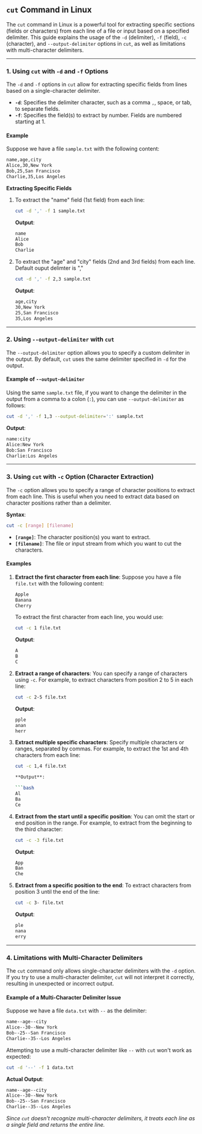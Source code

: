 `cut` Command in Linux
----------------------

The `cut` command in Linux is a powerful tool for extracting specific sections (fields or characters) from each line of a file or input based on a specified delimiter. This guide explains the usage of the `-d` (delimiter), `-f` (field), `-c` (character), and `--output-delimiter` options in `cut`, as well as limitations with multi-character delimiters.

* * * * *

### 1\. Using `cut` with `-d` and `-f` Options

The `-d` and `-f` options in `cut` allow for extracting specific fields from lines based on a single-character delimiter.

-   **`-d`**: Specifies the delimiter character, such as a comma `,`, space, or tab, to separate fields.
-   **`-f`**: Specifies the field(s) to extract by number. Fields are numbered starting at 1.

#### Example

Suppose we have a file `sample.txt` with the following content:

```bash
name,age,city
Alice,30,New York
Bob,25,San Francisco
Charlie,35,Los Angeles
```

**Extracting Specific Fields**

1.  To extract the "name" field (1st field) from each line:

    ```bash
    cut -d ',' -f 1 sample.txt
    ```

    **Output**:

    ```bash
    name
    Alice
    Bob
    Charlie
    ```

2.  To extract the "age" and "city" fields (2nd and 3rd fields) from each line. Default ouput delimter is ","

    ```bash
    cut -d ',' -f 2,3 sample.txt
    ```

    **Output**:
    ```bash
    age,city
    30,New York
    25,San Francisco
    35,Los Angeles
    ```

* * * * *

### 2\. Using `--output-delimiter` with `cut`

The `--output-delimiter` option allows you to specify a custom delimiter in the output. By default, `cut` uses the same delimiter specified in `-d` for the output.

#### Example of `--output-delimiter`

Using the same `sample.txt` file, if you want to change the delimiter in the output from a comma to a colon (`:`), you can use `--output-delimiter` as follows:

```bash
cut -d ',' -f 1,3 --output-delimiter=':' sample.txt
```
**Output**:

```bash
name:city
Alice:New York
Bob:San Francisco
Charlie:Los Angeles
```

* * * * *

### 3\. Using `cut` with `-c` Option (Character Extraction)

The `-c` option allows you to specify a range of character positions to extract from each line. This is useful when you need to extract data based on character positions rather than a delimiter.

**Syntax**:

```bash
cut -c [range] [filename]
```

-   **`[range]`**: The character position(s) you want to extract.
-   **`[filename]`**: The file or input stream from which you want to cut the characters.

#### Examples

1.  **Extract the first character from each line**: Suppose you have a file `file.txt` with the following content:

    ```bash
    Apple
    Banana
    Cherry
    ```

    To extract the first character from each line, you would use:

    ```bash
    cut -c 1 file.txt
    ```

    **Output**:

    ```bash
    A
    B
    C
    ```
2.  **Extract a range of characters**: You can specify a range of characters using `-c`. For example, to extract characters from position 2 to 5 in each line:

    ```bash
    cut -c 2-5 file.txt
    ```

    **Output**:

    ```bash
    pple
    anan
    herr
    ```

3.  **Extract multiple specific characters**: Specify multiple characters or ranges, separated by commas. For example, to extract the 1st and 4th characters from each line:

    ```bash
    cut -c 1,4 file.txt

    **Output**:

    ```bash
    Al
    Ba
    Ce
    ```

4.  **Extract from the start until a specific position**: You can omit the start or end position in the range. For example, to extract from the beginning to the third character:

    ```bash
    cut -c -3 file.txt
    ```
    **Output**:

    ```bash
    App
    Ban
    Che
    ```

5.  **Extract from a specific position to the end**: To extract characters from position 3 until the end of the line:

    ```bash
    cut -c 3- file.txt
    ```
    **Output**:

    ```bash
    ple
    nana
    erry
    ```

* * * * *

### 4\. Limitations with Multi-Character Delimiters

The `cut` command only allows single-character delimiters with the `-d` option. If you try to use a multi-character delimiter, `cut` will not interpret it correctly, resulting in unexpected or incorrect output.

#### Example of a Multi-Character Delimiter Issue

Suppose we have a file `data.txt` with `--` as the delimiter:

```bash
name--age--city
Alice--30--New York
Bob--25--San Francisco
Charlie--35--Los Angeles
```

Attempting to use a multi-character delimiter like `--` with `cut` won't work as expected:

```bash
cut -d '--' -f 1 data.txt
```

**Actual Output**:

```bash
name--age--city
Alice--30--New York
Bob--25--San Francisco
Charlie--35--Los Angeles
```

*Since `cut` doesn't recognize multi-character delimiters, it treats each line as a single field and returns the entire line.*
